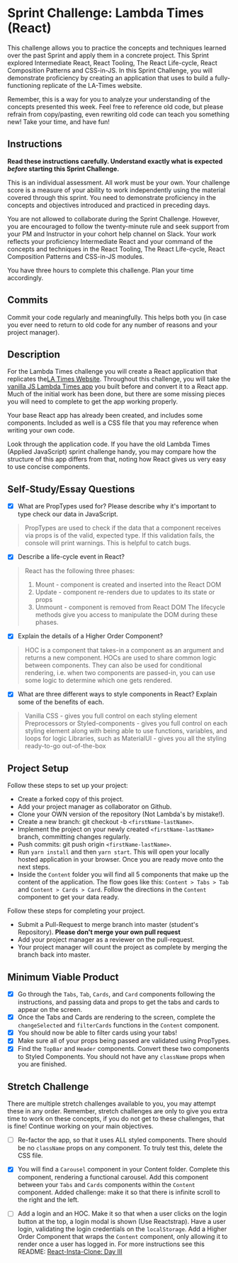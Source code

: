 # Sprint Challenge: Lambda Times (React)

This challenge allows you to practice the concepts and techniques learned over the past Sprint and apply them in a concrete project. This Sprint explored Intermediate React, React Tooling, The React Life-cycle, React Composition Patterns and CSS-in-JS. In this Sprint Challenge, you will demonstrate proficiency by creating an application that uses to build a fully-functioning replicate of the LA-Times website.

Remember, this is a way for you to analyze your understanding of the concepts presented this week. Feel free to reference old code, but please refrain from copy/pasting, even rewriting old code can teach you something new! Take your time, and have fun!

## Instructions

**Read these instructions carefully. Understand exactly what is expected _before_ starting this Sprint Challenge.**

This is an individual assessment. All work must be your own. Your challenge score is a measure of your ability to work independently using the material covered through this sprint. You need to demonstrate proficiency in the concepts and objectives introduced and practiced in preceding days.

You are not allowed to collaborate during the Sprint Challenge. However, you are encouraged to follow the twenty-minute rule and seek support from your PM and Instructor in your cohort help channel on Slack. Your work reflects your proficiency Intermediate React and your command of the concepts and techniques in the React Tooling, The React Life-cycle, React Composition Patterns and CSS-in-JS modules.

You have three hours to complete this challenge. Plan your time accordingly.

## Commits

Commit your code regularly and meaningfully. This helps both you (in case you ever need to return to old code for any number of reasons and your project manager).

## Description

For the Lambda Times challenge you will create a React application that replicates the[LA Times Website](http://www.latimes.com). Throughout this challenge, you will take the [vanilla JS Lambda Times app](https://github.com/LambdaSchool/Sprint-Challenge-Applied-Javascript) you built before and convert it to a React app. Much of the initial work has been done, but there are some missing pieces you will need to complete to get the app working properly.

Your base React app has already been created, and includes some components. Included as well is a CSS file that you may reference when writing your own code.

Look through the application code. If you have the old Lambda Times (Applied JavaScript) sprint challenge handy, you may compare how the structure of this app differs from that, noting how React gives us very easy to use concise components.

## Self-Study/Essay Questions

- [x] What are PropTypes used for? Please describe why it's important to type check our data in JavaScript.

> PropTypes are used to check if the data that a component receives via props is of the valid, expected type. If this validation fails, the console will print warnings. This is helpful to catch bugs.

- [x] Describe a life-cycle event in React?

> React has the following three phases:
> 1. Mount - component is created and inserted into the React DOM
> 2. Update - component re-renders due to updates to its state or props
> 3. Unmount - component is removed from React DOM
> The lifecycle methods give you access to manipulate the DOM during these phases.

- [x] Explain the details of a Higher Order Component?

> HOC is a component that takes-in a component as an argument and returns a new component. 
> HOCs are used to share common logic between components. 
> They can also be used for conditional rendering, i.e. when two components are passed-in, you can use some logic to determine which one gets rendered.

- [x] What are three different ways to style components in React? Explain some of the benefits of each.

> Vanilla CSS - gives you full control on each styling element
> Preprocessors or Styled-components - gives you full control on each styling element along with being able to use functions, variables, and loops for logic
> Libraries, such as MaterialUI - gives you all the styling ready-to-go out-of-the-box

## Project Setup

Follow these steps to set up your project:

- Create a forked copy of this project.
- Add your project manager as collaborator on Github.
- Clone your OWN version of the repository (Not Lambda's by mistake!).
- Create a new branch: git checkout -b `<firstName-lastName>`.
- Implement the project on your newly created `<firstName-lastName>` branch, committing changes regularly.
- Push commits: git push origin `<firstName-lastName>`.
- Run `yarn install` and then `yarn start`. This will open your locally hosted application in your browser. Once you are ready move onto the next steps.
- Inside the `Content` folder you will find all 5 components that make up the content of the application. The flow goes like this: `Content > Tabs > Tab` and `Content > Cards > Card`. Follow the directions in the `Content` component to get your data ready.

Follow these steps for completing your project.

- Submit a Pull-Request to merge <firstName-lastName> branch into master (student's Repository). **Please don't merge your own pull request**
- Add your project manager as a reviewer on the pull-request.
- Your project manager will count the project as complete by merging the branch back into master.

## Minimum Viable Product

- [x] Go through the `Tabs`, `Tab`, `Cards`, and `Card` components following the instructions, and passing data and props to get the tabs and cards to appear on the screen.
- [x] Once the Tabs and Cards are rendering to the screen, complete the `changeSelected` and `filterCards` functions in the `Content` component.
- [x] You should now be able to filter cards using your tabs!
- [x] Make sure all of your props being passed are validated using PropTypes.
- [x] Find the `TopBar` and `Header` components. Convert these two components to Styled Components. You should not have any `className` props when you are finished.

## Stretch Challenge

There are multiple stretch challenges available to you, you may attempt these in any order. Remember, stretch challenges are only to give you extra time to work on these concepts, if you do not get to these challenges, that is fine! Continue working on your main objectives.

- [ ] Re-factor the app, so that it uses ALL styled components. There should be no `className` props on any component. To truly test this, delete the CSS file.

- [x] You will find a `Carousel` component in your Content folder. Complete this component, rendering a functional carousel. Add this component between your `Tabs` and `Cards` components within the `Content` component. Added challenge: make it so that there is infinite scroll to the right and the left.

- [ ] Add a login and an HOC. Make it so that when a user clicks on the login button at the top, a login modal is shown (Use Reactstrap). Have a user login, validating the login credentials on the `localStorage`. Add a Higher Order Component that wraps the `Content` component, only allowing it to render once a user has logged in. For more instructions see this README: [React-Insta-Clone: Day III](https://github.com/LambdaSchool/React-Insta-Clone/blob/master/DAY_THREE_README.md#tasks-day-iii)

